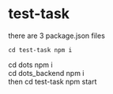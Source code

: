 # test-task <br/>
there are 3 package.json files<br/>
```
cd test-task npm i
```
cd dots npm i<br/>
cd dots_backend npm i<br/>
then cd test-task npm start
